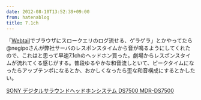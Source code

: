 ```yaml
---
date: 2012-08-10T13:52:39+09:00
from: hatenablog
title: 7.1ch
---
```

「[Webtail](https://github.com/r7kamura/webtail)でブラウザにスロークエリのログ流せる、ゲラゲラ」とかやってたら@negipoさんが弊社サーバのレスポンスタイムから音が鳴るようにしてくれたので、これはと思って早速7.1chのヘッドホン買った。劇場からレスポンスタイムが流れてくる感じがする。普段ゆるやかな和音流しといて、ピークタイムになったらアップテンポになるとか、おかしくなったら歪な和音構成にするとかしたい。

[SONY デジタルサラウンドヘッドホンシステム DS7500 MDR-DS7500](http://www.amazon.co.jp/exec/obidos/ASIN/B005LA53D8/r7kamura07-22/)